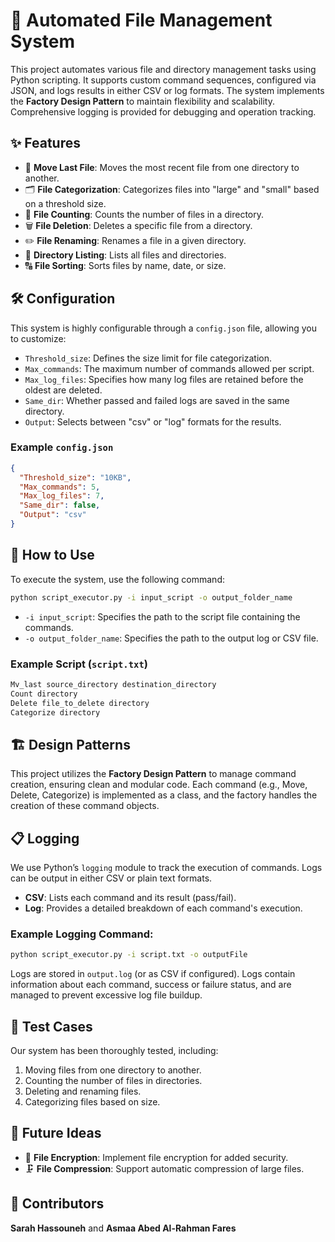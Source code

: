 
# 📁 Automated File Management System

This project automates various file and directory management tasks using Python scripting. It supports custom command sequences, configured via JSON, and logs results in either CSV or log formats. The system implements the **Factory Design Pattern** to maintain flexibility and scalability. Comprehensive logging is provided for debugging and operation tracking.

## ✨ Features
- 🔄 **Move Last File**: Moves the most recent file from one directory to another.
- 🗂 **File Categorization**: Categorizes files into "large" and "small" based on a threshold size.
- 🧮 **File Counting**: Counts the number of files in a directory.
- 🗑 **File Deletion**: Deletes a specific file from a directory.
- ✏️ **File Renaming**: Renames a file in a given directory.
- 📜 **Directory Listing**: Lists all files and directories.
- 🔠 **File Sorting**: Sorts files by name, date, or size.

## 🛠️ Configuration
This system is highly configurable through a `config.json` file, allowing you to customize:
- `Threshold_size`: Defines the size limit for file categorization.
- `Max_commands`: The maximum number of commands allowed per script.
- `Max_log_files`: Specifies how many log files are retained before the oldest are deleted.
- `Same_dir`: Whether passed and failed logs are saved in the same directory.
- `Output`: Selects between "csv" or "log" formats for the results.

### Example `config.json`
```json
{
  "Threshold_size": "10KB",
  "Max_commands": 5,
  "Max_log_files": 7,
  "Same_dir": false,
  "Output": "csv"
}
```

## 🚀 How to Use
To execute the system, use the following command:

```bash
python script_executor.py -i input_script -o output_folder_name
```

- `-i input_script`: Specifies the path to the script file containing the commands.
- `-o output_folder_name`: Specifies the path to the output log or CSV file.

### Example Script (`script.txt`)
```txt
Mv_last source_directory destination_directory
Count directory
Delete file_to_delete directory
Categorize directory
```

## 🏗️ Design Patterns
This project utilizes the **Factory Design Pattern** to manage command creation, ensuring clean and modular code. Each command (e.g., Move, Delete, Categorize) is implemented as a class, and the factory handles the creation of these command objects.

## 📋 Logging
We use Python’s `logging` module to track the execution of commands. Logs can be output in either CSV or plain text formats.

- **CSV**: Lists each command and its result (pass/fail).
- **Log**: Provides a detailed breakdown of each command's execution.

### Example Logging Command:
```bash
python script_executor.py -i script.txt -o outputFile
```

Logs are stored in `output.log` (or as CSV if configured). Logs contain information about each command, success or failure status, and are managed to prevent excessive log file buildup.

## 🔬 Test Cases
Our system has been thoroughly tested, including:
1. Moving files from one directory to another.
2. Counting the number of files in directories.
3. Deleting and renaming files.
4. Categorizing files based on size.

## 🔧 Future Ideas
- 🔐 **File Encryption**: Implement file encryption for added security.
- 🗜 **File Compression**: Support automatic compression of large files.

## 👥 Contributors
 **Sarah Hassouneh**  and  **Asmaa Abed Al-Rahman Fares**
